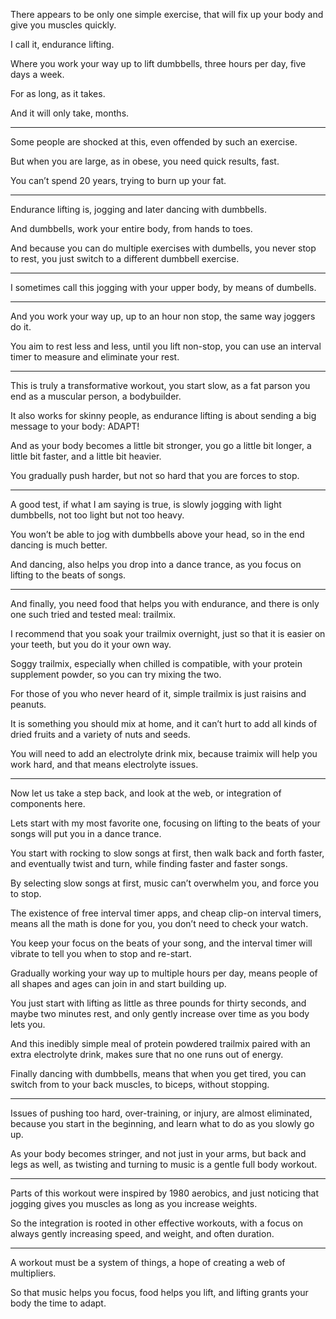 There appears to be only one simple exercise,
that will fix up your body and give you muscles quickly.

I call it,
endurance lifting.

Where you work your way up to lift dumbbells,
three hours per day, five days a week.

For as long,
as it takes.

And it will only take,
months.

---

Some people are shocked at this,
even offended by such an exercise.

But when you are large, as in obese,
you need quick results, fast.

You can’t spend 20 years,
trying to burn up your fat.

---

Endurance lifting is,
jogging and later dancing with dumbbells.

And dumbbells, work your entire body,
from hands to toes.

And because you can do multiple exercises with dumbells,
you never stop to rest, you just switch to a different dumbbell exercise.

---

I sometimes call this jogging with your upper body,
by means of dumbells.

---

And you work your way up, up to an hour non stop,
the same way joggers do it.

You aim to rest less and less, until you lift non-stop,
you can use an interval timer to measure and eliminate your rest.

---

This is truly a transformative workout,
you start slow, as a fat parson you end as a muscular person, a bodybuilder.

It also works for skinny people,
as endurance lifting is about sending a big message to your body: ADAPT!

And as your body becomes a little bit stronger,
you go a little bit longer, a little bit faster, and a little bit heavier.

You gradually push harder,
but not so hard that you are forces to stop.

---

A good test, if what I am saying is true,
is slowly jogging with light dumbbells, not too light but not too heavy.

You won’t be able to jog with dumbbells above your head,
so in the end dancing is much better.

And dancing, also helps you drop into a dance trance,
as you focus on lifting to the beats of songs.

---

And finally, you need food that helps you with endurance,
and there is only one such tried and tested meal: trailmix.

I recommend that you soak your trailmix overnight,
just so that it is easier on your teeth, but you do it your own way.

Soggy trailmix, especially when chilled is compatible,
with your protein supplement powder, so you can try mixing the two.

For those of you who never heard of it,
simple trailmix is just raisins and peanuts.

It is something you should mix at home,
and it can’t hurt to add all kinds of dried fruits and a variety of nuts and seeds.

You will need to add an electrolyte drink mix,
because traimix will help you work hard, and that means electrolyte issues.

---

Now let us take a step back, and look at the web,
or integration of components here.

Lets start with my most favorite one,
focusing on lifting to the beats of your songs will put you in a dance trance.

You start with rocking to slow songs at first, then walk back and forth faster,
and eventually twist and turn, while finding faster and faster songs.

By selecting slow songs at first, music can’t overwhelm you,
and force you to stop.

The existence of free interval timer apps, and cheap clip-on interval timers,
means all the math is done for you, you don’t need to check your watch.

You keep your focus on the beats of your song,
and the interval timer will vibrate to tell you when to stop and re-start.

Gradually working your way up to multiple hours per day,
means people of all shapes and ages can join in and start building up.

You just start with lifting as little as three pounds for thirty seconds,
and maybe two minutes rest, and only gently increase over time as you body lets you.

And this inedibly simple meal of protein powdered trailmix paired with an extra electrolyte drink,
makes sure that no one runs out of energy.

Finally dancing with dumbbells, means that when you get tired,
you can switch from to your back muscles, to biceps, without stopping.

---

Issues of pushing too hard, over-training, or injury, are almost eliminated,
because you start in the beginning, and learn what to do as you slowly go up.

As your body becomes stringer, and not just in your arms,
but back and legs as well, as twisting and turning to music is a gentle full body workout.

---

Parts of this workout were inspired by 1980 aerobics,
and just noticing that jogging gives you muscles as long as you increase weights.

So the integration is rooted in other effective workouts,
with a focus on always gently increasing speed, and weight, and often duration.

---

A workout must be a system of things,
a hope of creating a web of multipliers.

So that music helps you focus,
food helps you lift, and lifting grants your body the time to adapt.

